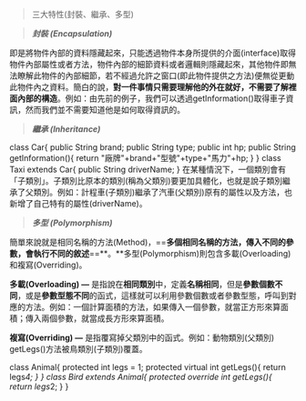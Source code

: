 > 三大特性(封裝、繼承、多型)

> **_封裝 (Encapsulation)_**

即是將物件內部的資料隱藏起來，只能透過物件本身所提供的介面(interface)取得物件內部屬性或者方法，物件內部的細節資料或者邏輯則隱藏起來，其他物件即無法瞭解此物件的內部細節，若不經過允許之窗口(即此物件提供之方法)便無從更動此物件內之資料。簡白的說，**對一件事情只需要理解他的外在就好，不需要了解裡面內部的構造**。例如：由先前的例子，我們可以透過getInformation()取得車子資訊，然而我們並不需要知道他是如何取得資訊的。

> **_繼承 (Inheritance)_**

class Car{
public String brand;
public String type;
public int hp;
public String getInformation(){
return "廠牌"+brand+"型號"+type+"馬力"+hp;
}
}
class Taxi extends Car{
public String driverName;
}
在某種情況下，一個類別會有「子類別」。子類別比原本的類別(稱為父類別)要更加具體化，也就是說子類別繼承了父類別。例如：計程車(子類別)繼承了汽車(父類別)原有的屬性以及方法，也新增了自己特有的屬性(driverName)。

> **_多型 (Polymorphism)_**

簡單來說就是相同名稱的方法(Method)，==**多個相同名稱的方法，傳入不同的參數，會執行不同的敘述**==**。**多型(Polymorphism)則包含多載(Overloading)和複寫(Overriding)。

**多載(Overloading) —** 是指說在**相同類別**中，定義**名稱相同**，但是**參數個數不同**，或是**參數型態不同**的函式，這樣就可以利用參數個數或者參數型態，呼叫到對應的方法。例如：一個計算面積的方法，如果傳入一個參數，就當正方形來算面積；傳入兩個參數，就當成長方形來算面積。

**複寫(Overriding) —** 是指覆寫掉父類別中的函式。例如：動物類別(父類別) getLegs()方法被鳥類別(子類別)覆蓋。

class Animal{
protected int legs = 1;
protected virtual int getLegs(){
return legs*4;
}
}
class Bird extends Animal{
protected override int getLegs(){
return legs*2;
}
}